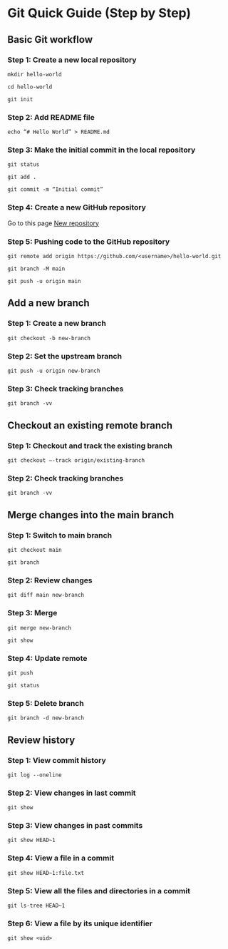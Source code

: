 # Git Quick Guide (Step by Step)

## Basic Git workflow
### Step 1: Create a new local repository

`mkdir hello-world`

`cd hello-world`

`git init`

### Step 2: Add README file

`echo “# Hello World” > README.md`

### Step 3: Make the initial commit in the local repository

`git status`

`git add .`

`git commit -m “Initial commit”`

### Step 4: Create a new GitHub repository 

Go to this page [New repository](https://github.com/new)

### Step 5: Pushing code to the GitHub repository

`git remote add origin https://github.com/<username>/hello-world.git`

`git branch -M main`

`git push -u origin main`


## Add a new branch
### Step 1: Create a new branch

`git checkout -b new-branch`

### Step 2: Set the upstream branch 

`git push -u origin new-branch`

### Step 3:  Check tracking branches

`git branch -vv`


## Checkout an existing remote branch
### Step 1: Checkout and track the existing branch

`git checkout —-track origin/existing-branch`

### Step 2: Check tracking branches

`git branch -vv`


## Merge changes into the main branch
### Step 1: Switch to main branch

`git checkout main`

`git branch`

### Step 2: Review changes

`git diff main new-branch`

### Step 3: Merge

`git merge new-branch`

`git show`

### Step 4: Update remote

`git push`

`git status`

### Step 5: Delete branch

`git branch -d new-branch`


## Review history
### Step 1: View commit history

`git log --oneline`

### Step 2: View changes in last commit

`git show`

### Step 3: View changes in past commits

`git show HEAD~1`

### Step 4: View a file in a commit

`git show HEAD~1:file.txt`

### Step 5: View all the files and directories in a commit

`git ls-tree HEAD~1`

### Step 6: View a file by its unique identifier

`git show <uid>`
